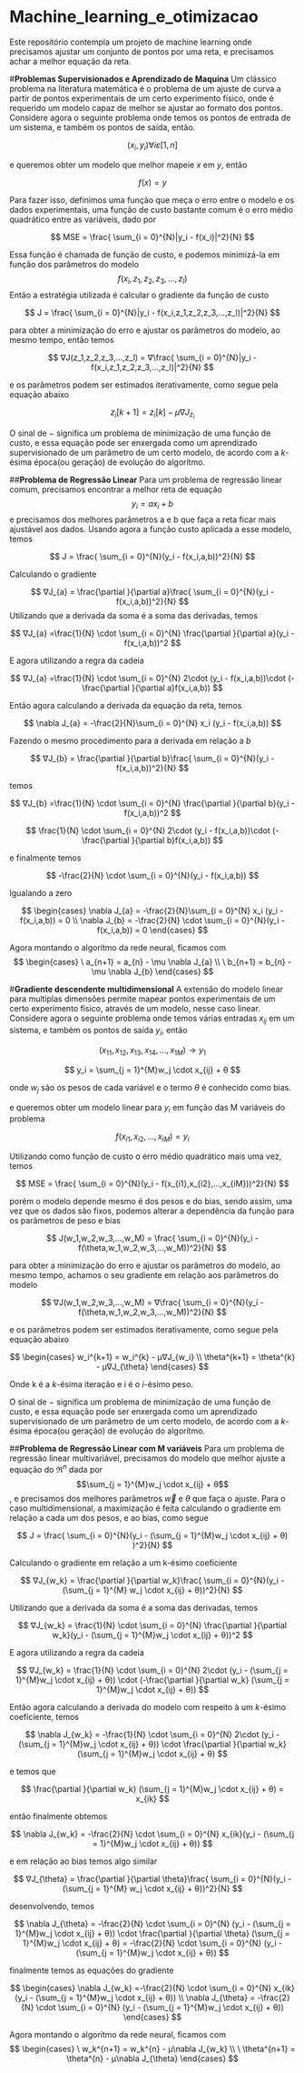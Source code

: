 # **Machine_learning_e_otimizacao**
Este repositório contempla um projeto de machine learning onde precisamos ajustar um conjunto de pontos por uma reta, e precisamos achar a melhor equação da reta.

#**Problemas Supervisionados e Aprendizado de Maquina**
Um clássico problema na literatura matemática é o problema de um ajuste de curva a partir de pontos experimentais de um certo experimento físico, onde é requerido um modelo capaz de melhor se ajustar ao formato dos pontos.
Considere agora o seguinte problema onde temos os pontos de entrada de um sistema, e também os pontos de saída, então.

$$
(x_i, y_i) ∀  i  ɛ [1,n]
$$

e queremos obter um modelo que melhor mapeie $x$ em $y$, então

$$
f(x) = y
$$

Para fazer isso, definimos uma função que meça o erro entre o modelo e os dados experimentais, uma função de custo bastante comum é o erro médio quadrático entre as variáveis, dado por

$$
MSE = \frac{ \sum_{i = 0}^{N}|y_i - f(x_i)|^2}{N}
$$

Essa função é chamada de função de custo, e podemos minimizá-la em função dos parâmetros do modelo $$ f(x_i,z_1,z_2,z_3,...,z_l) $$
Então a estratégia utilizada é calcular o gradiente da função de custo

$$
J = \frac{ \sum_{i = 0}^{N}|y_i - f(x_i,z_1,z_2,z_3,...,z_l)|^2}{N}
$$

para obter a minimização do erro e ajustar os parâmetros do modelo, ao mesmo tempo, então temos

$$
∇J(z_1,z_2,z_3,...,z_l) = ∇\frac{ \sum_{i = 0}^{N}|y_i - f(x_i,z_1,z_2,z_3,...,z_l)|^2}{N}
$$

e os parâmetros podem ser estimados iterativamente, como segue pela equação abaixo

$$
z_i[k+1] = z_i[k] - μ∇J_{z_i}
$$

O sinal de $-$ significa um problema de minimização de uma função de custo, e essa equação pode ser enxergada como um aprendizado supervisionado de um parâmetro de um certo modelo, de acordo com a $k$-ésima época(ou geração) de evolução do algorítmo.

##**Problema de Regressão Linear**
Para um problema de regressão linear comum, precisamos encontrar a melhor reta de equação $$y_i = ax_i + b$$
e precisamos dos melhores parâmetros a e b que faça a reta ficar mais ajustável aos dados.
Usando agora a função custo aplicada a esse modelo, temos

$$
J = \frac{ \sum_{i = 0}^{N}(y_i - f(x_i,a,b))^2}{N}
$$

Calculando o gradiente

$$
∇J_{a} = \frac{\partial }{\partial a}\frac{ \sum_{i = 0}^{N}(y_i - f(x_i,a,b))^2}{N}
$$
Utilizando que a derivada da soma é a soma das derivadas, temos

$$
∇J_{a} =\frac{1}{N} \cdot \sum_{i = 0}^{N} \frac{\partial }{\partial a}(y_i - f(x_i,a,b))^2
$$

E agora utilizando a regra da cadeia

$$
∇J_{a} =\frac{1}{N} \cdot \sum_{i = 0}^{N} 2\cdot (y_i - f(x_i,a,b))\cdot (-\frac{\partial }{\partial a}f(x_i,a,b))
$$

Então agora calculando a derivada da equação da reta, temos

$$
\nabla J_{a} = -\frac{2}{N}\sum_{i = 0}^{N} x_i (y_i - f(x_i,a,b))
$$

Fazendo o mesmo procedimento para a derivada em relação a $b$

$$
∇J_{b} = \frac{\partial }{\partial b}\frac{ \sum_{i = 0}^{N}(y_i - f(x_i,a,b))^2}{N}
$$

temos

$$
∇J_{b} =\frac{1}{N} \cdot \sum_{i = 0}^{N} \frac{\partial }{\partial b}(y_i - f(x_i,a,b))^2
$$

$$
\frac{1}{N} \cdot \sum_{i = 0}^{N} 2\cdot (y_i - f(x_i,a,b))\cdot (-\frac{\partial }{\partial b}f(x_i,a,b))
$$

e finalmente temos

$$
-\frac{2}{N} \cdot \sum_{i = 0}^{N}(y_i - f(x_i,a,b))
$$

Igualando a zero


$$
\begin{cases}
\nabla J_{a} = -\frac{2}{N}\sum_{i = 0}^{N} x_i (y_i - f(x_i,a,b)) = 0 \\
\nabla J_{b} = -\frac{2}{N} \cdot \sum_{i = 0}^{N}(y_i - f(x_i,a,b)) = 0
\end{cases}
$$

Agora montando o algorítmo da rede neural, ficamos com
$$
\begin{cases}
\ a_{n+1} = a_{n} - \mu \nabla J_{a} \\
\ b_{n+1} = b_{n} - \mu \nabla J_{b}
\end{cases}
$$



#**Gradiente descendente multidimensional**
A extensão do modelo linear para multiplas dimensões permite mapear pontos experimentais de um certo experimento físico, através de um modelo, nesse caso linear.
Considere agora o seguinte problema onde temos várias entradas $x_{ij}$  em um sistema, e também os pontos de saída $y_i$, então

$$
(x_{11},x_{12},x_{13},x_{14},...,x_{1M}) \rightarrow y_1
$$

$$
y_i = \sum_{j = 1}^{M}w_j \cdot x_{ij}  + θ
$$

onde $w_j$ são os pesos de cada variável e o termo $\theta$ é conhecido como bias.

e queremos obter um modelo linear para $y_i$ em função das M variáveis do problema

$$
f(x_{i1},x_{i2},...,x_{iM}) = y_i
$$

Utilizando como função de custo o erro médio quadrático mais uma vez, temos

$$
MSE = \frac{ \sum_{i = 0}^{N}(y_i - f(x_{i1},x_{i2},...,x_{iM}))^2}{N}
$$

porém o modelo depende mesmo é dos pesos e do bias, sendo assim, uma vez que os dados são fixos, podemos alterar a dependência da função para os parâmetros de peso e bias

$$
J(w_1,w_2,w_3,...,w_M) = \frac{ \sum_{i = 0}^{N}(y_i - f(\theta,w_1,w_2,w_3,...,w_M))^2}{N}
$$

para obter a minimização do erro e ajustar os parâmetros do modelo, ao mesmo tempo, achamos o seu gradiente em relação aos parâmetros do modelo

$$
∇J(w_1,w_2,w_3,...,w_M) = ∇\frac{ \sum_{i = 0}^{N}(y_i - f(\theta,w_1,w_2,w_3,...,w_M))^2}{N}
$$

e os parâmetros podem ser estimados iterativamente, como segue pela equação abaixo

$$
\begin{cases}
  w_i^{k+1} = w_i^{k} - μ∇J_{w_i} \\
  \theta^{k+1} = \theta^{k} - μ∇J_{\theta}
\end{cases}
$$



Onde k é a $k$-ésima iteração e i é o $i$-ésimo peso.

O sinal de $-$ significa um problema de minimização de uma função de custo, e essa equação pode ser enxergada como um aprendizado supervisionado de um parâmetro de um certo modelo, de acordo com a $k$-ésima época(ou geração) de evolução do algorítmo.


##**Problema de Regressão Linear com M variáveis**
Para um problema de regressão linear multivariável, precisamos do modelo que melhor ajuste a equação do $ℜ^n$ dada por $$\sum_{j = 1}^{M}w_j \cdot x_{ij}  + θ$$ , e precisamos dos melhores parâmetros $\vec{w}$ e $\theta$ que faça o ajuste.
Para o caso multidimensional, a maximização é feita calculando o gradiente em relação a cada um dos pesos, e ao bias, como segue

$$
J = \frac{ \sum_{i = 0}^{N}(y_i - (\sum_{j = 1}^{M}w_j \cdot x_{ij}  + θ) )^2}{N}
$$

Calculando o gradiente em relação a um k-ésimo coeficiente

$$
∇J_{w_k} = \frac{\partial }{\partial w_k}\frac{ \sum_{i = 0}^{N}(y_i - (\sum_{j = 1}^{M} w_j \cdot x_{ij}  + θ))^2}{N}
$$

Utilizando que a derivada da soma é a soma das derivadas, temos

$$
∇J_{w_k} = \frac{1}{N} \cdot \sum_{i = 0}^{N} \frac{\partial }{\partial w_k}(y_i - (\sum_{j = 1}^{M}w_j \cdot x_{ij}  + θ))^2
$$

E agora utilizando a regra da cadeia

$$
∇J_{w_k} = \frac{1}{N} \cdot \sum_{i = 0}^{N} 2\cdot (y_i - (\sum_{j = 1}^{M}w_j \cdot x_{ij}  + θ)) \cdot (-\frac{\partial }{\partial w_k} (\sum_{j = 1}^{M}w_j \cdot x_{ij}  + θ))
$$

Então agora calculando a derivada do modelo com respeito à um $k$-ésimo coeficiente, temos

$$
\nabla J_{w_k} = -\frac{1}{N} \cdot \sum_{i = 0}^{N} 2\cdot (y_i - (\sum_{j = 1}^{M}w_j \cdot x_{ij}  + θ)) \cdot \frac{\partial }{\partial w_k} (\sum_{j = 1}^{M}w_j \cdot x_{ij}  + θ)
$$

e temos que

$$
\frac{\partial }{\partial w_k} (\sum_{j = 1}^{M}w_j \cdot x_{ij}  + θ) = x_{ik}
$$

então finalmente obtemos

$$
\nabla J_{w_k} = -\frac{2}{N} \cdot \sum_{i = 0}^{N} x_{ik}(y_i - (\sum_{j = 1}^{M}w_j \cdot x_{ij}  + θ))
$$

e em relação ao bias temos algo similar

$$
∇J_{\theta} = \frac{\partial }{\partial \theta}\frac{ \sum_{i = 0}^{N}(y_i - (\sum_{j = 1}^{M} w_j \cdot x_{ij}  + θ))^2}{N}
$$

desenvolvendo, temos

$$
\nabla J_{\theta} = -\frac{2}{N} \cdot \sum_{i = 0}^{N} (y_i - (\sum_{j = 1}^{M}w_j \cdot x_{ij}  + θ)) \cdot \frac{\partial }{\partial \theta} (\sum_{j = 1}^{M}w_j \cdot x_{ij}  + θ) = -\frac{2}{N} \cdot \sum_{i = 0}^{N} (y_i - (\sum_{j = 1}^{M}w_j \cdot x_{ij}  + θ))
$$


finalmente temos as equações do gradiente

$$
\begin{cases}
\nabla J_{w_k} =-\frac{2}{N} \cdot \sum_{i = 0}^{N} x_{ik}(y_i - (\sum_{j = 1}^{M}w_j \cdot x_{ij}  + θ)) \\
\nabla J_{\theta} = -\frac{2}{N} \cdot \sum_{i = 0}^{N} (y_i - (\sum_{j = 1}^{M}w_j \cdot x_{ij}  + θ))
\end{cases}
$$

Agora montando o algorítmo da rede neural, ficamos com
$$
\begin{cases}
\ w_k^{n+1} = w_k^{n} - μ\nabla J_{w_k} \\
\ \theta^{n+1} = \theta^{n} - μ\nabla J_{\theta}
\end{cases}
$$






